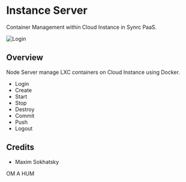 Instance Server
===============

Container Management within Cloud Instance in Synrc PaaS. 

![Login](https://synrc.com/lj/voxoz-panel.png)

Overview
--------

Node Server manage LXC containers on Cloud Instance using Docker.

* Login
* Create
* Start
* Stop
* Destroy
* Commit
* Push
* Logout

Credits
-------

* Maxim Sokhatsky

OM A HUM
